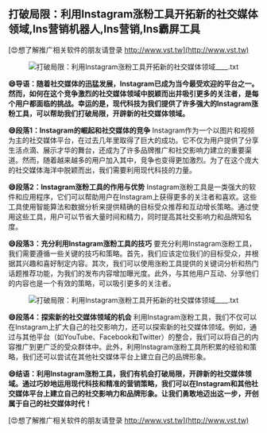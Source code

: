 ## **打破局限：利用Instagram涨粉工具开拓新的社交媒体领域,Ins营销机器人,Ins营销,Ins霸屏工具**

[😍想了解推广相关软件的朋友请登录 http://www.vst.tw](http://www.vst.tw)

 <center><img src="https://vst.tw/MP4/tuiguang/png/0.png" alt="打破局限：利用Instagram涨粉工具开拓新的社交媒体领域____.txt"></center>

**😄导语：随着社交媒体的迅猛发展，Instagram已成为当今最受欢迎的平台之一。然而，如何在这个竞争激烈的社交媒体领域中脱颖而出并吸引更多的关注者，是每个用户都面临的挑战。幸运的是，现代科技为我们提供了许多强大的Instagram涨粉工具，可以帮助我们打破局限，开辟新的社交媒体领域。**

**😄段落1：Instagram的崛起和社交媒体的竞争**
Instagram作为一个以图片和视频为主的社交媒体平台，在过去几年里取得了巨大的成功。它不仅为用户提供了分享生活点滴、展示才华的舞台，还成为了许多品牌推广和社交影响力建立的重要渠道。然而，随着越来越多的用户加入其中，竞争也变得更加激烈。为了在这个庞大的社交媒体海洋中脱颖而出，我们需要利用现代科技的力量。

**😄段落2：Instagram涨粉工具的作用与优势**
Instagram涨粉工具是一类强大的软件和应用程序，它们可以帮助用户在Instagram上获得更多的关注者和喜欢。这些工具使用智能算法和数据分析来提供精确的目标受众推荐和互动增长策略。通过使用这些工具，用户可以节省大量时间和精力，同时提高其社交影响力和品牌知名度。

**😄段落3：充分利用Instagram涨粉工具的技巧**
要充分利用Instagram涨粉工具，我们需要遵循一些关键的技巧和策略。首先，我们应该定位我们的目标受众，并根据其兴趣和喜好制定内容。其次，我们可以使用涨粉工具提供的关键词分析和热门话题推荐功能，为我们的发布内容增加曝光度。此外，与其他用户互动、分享他们的内容也是一个有效的策略，可以吸引更多的关注者。

 <center><img src="https://vst.tw/MP4/tuiguang/png/3.png" alt="打破局限：利用Instagram涨粉工具开拓新的社交媒体领域____.txt"></center>

**😄段落4：探索新的社交媒体领域的机会**
利用Instagram涨粉工具，我们不仅可以在Instagram上扩大自己的社交影响力，还可以探索新的社交媒体领域。例如，通过与其他平台（如YouTube、Facebook和Twitter）的整合，我们可以将自己的内容推广到更广泛的受众群体中。此外，利用Instagram涨粉工具所积累的经验和策略，我们还可以尝试在其他社交媒体平台上建立自己的品牌形象。

**😄结语：利用Instagram涨粉工具，我们有机会打破局限，开辟新的社交媒体领域。通过巧妙地运用现代科技和精准的营销策略，我们可以在Instagram和其他社交媒体平台上建立自己的社交影响力和品牌形象。让我们勇敢地迈出这一步，开创属于自己的社交媒体时代！**

[😍想了解推广相关软件的朋友请登录 http://www.vst.tw](http://www.vst.tw)



